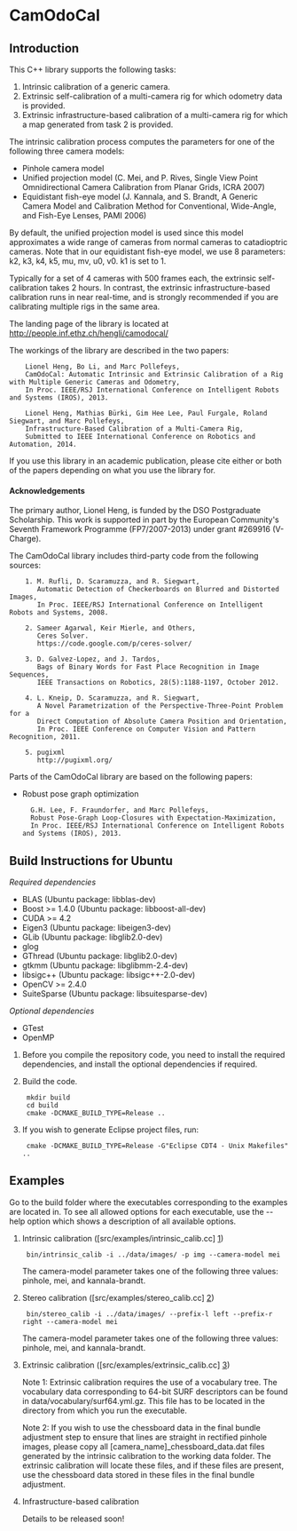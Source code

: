 CamOdoCal
=========

Introduction
------------

This C++ library supports the following tasks:

1. Intrinsic calibration of a generic camera.
2. Extrinsic self-calibration of a multi-camera rig for which odometry data is provided.
3. Extrinsic infrastructure-based calibration of a multi-camera rig for which a map generated from task 2 is provided.


The intrinsic calibration process computes the parameters for one of the following three camera models:
* Pinhole camera model
* Unified projection model (C. Mei, and P. Rives, Single View Point Omnidirectional Camera Calibration from Planar Grids, ICRA 2007)
* Equidistant fish-eye model (J. Kannala, and S. Brandt, A Generic Camera Model and Calibration Method for Conventional, Wide-Angle, and Fish-Eye Lenses, PAMI 2006)

By default, the unified projection model is used since this model approximates a wide range of cameras from normal cameras to catadioptric cameras. Note that in our equidistant fish-eye model, we use 8 parameters: k2, k3, k4, k5, mu, mv, u0, v0. k1 is set to 1.

Typically for a set of 4 cameras with 500 frames each, the extrinsic self-calibration takes 2 hours. In contrast, the extrinsic infrastructure-based calibration runs in near real-time, and is strongly recommended if you are calibrating multiple rigs in the same area.

The landing page of the library is located at http://people.inf.ethz.ch/hengli/camodocal/

The workings of the library are described in the two papers:

        Lionel Heng, Bo Li, and Marc Pollefeys,
        CamOdoCal: Automatic Intrinsic and Extrinsic Calibration of a Rig with Multiple Generic Cameras and Odometry,
        In Proc. IEEE/RSJ International Conference on Intelligent Robots and Systems (IROS), 2013.

        Lionel Heng, Mathias Bürki, Gim Hee Lee, Paul Furgale, Roland Siegwart, and Marc Pollefeys,
        Infrastructure-Based Calibration of a Multi-Camera Rig,
        Submitted to IEEE International Conference on Robotics and Automation, 2014.

If you use this library in an academic publication, please cite either or both of the papers depending on what you use the library for.

#### Acknowledgements ####

The primary author, Lionel Heng, is funded by the DSO Postgraduate Scholarship. This work is supported in part by the European Community's Seventh Framework Programme (FP7/2007-2013) under grant #269916 (V-Charge).

The CamOdoCal library includes third-party code from the following sources:

        1. M. Rufli, D. Scaramuzza, and R. Siegwart,
           Automatic Detection of Checkerboards on Blurred and Distorted Images,
           In Proc. IEEE/RSJ International Conference on Intelligent Robots and Systems, 2008.

        2. Sameer Agarwal, Keir Mierle, and Others,
           Ceres Solver.
           https://code.google.com/p/ceres-solver/
        
        3. D. Galvez-Lopez, and J. Tardos,
           Bags of Binary Words for Fast Place Recognition in Image Sequences,
           IEEE Transactions on Robotics, 28(5):1188-1197, October 2012.

        4. L. Kneip, D. Scaramuzza, and R. Siegwart,
           A Novel Parametrization of the Perspective-Three-Point Problem for a
           Direct Computation of Absolute Camera Position and Orientation,
           In Proc. IEEE Conference on Computer Vision and Pattern Recognition, 2011.

        5. pugixml
           http://pugixml.org/
        
Parts of the CamOdoCal library are based on the following papers:

* Robust pose graph optimization

        G.H. Lee, F. Fraundorfer, and Marc Pollefeys,
        Robust Pose-Graph Loop-Closures with Expectation-Maximization,
        In Proc. IEEE/RSJ International Conference on Intelligent Robots and Systems (IROS), 2013.
        

Build Instructions for Ubuntu
-----------------------------

*Required dependencies*
* BLAS (Ubuntu package: libblas-dev)
* Boost >= 1.4.0 (Ubuntu package: libboost-all-dev)
* CUDA >= 4.2
* Eigen3 (Ubuntu package: libeigen3-dev)
* GLib (Ubuntu package: libglib2.0-dev)
* glog
* GThread (Ubuntu package: libglib2.0-dev)
* gtkmm (Ubuntu package: libglibmm-2.4-dev)
* libsigc++ (Ubuntu package: libsigc++-2.0-dev)
* OpenCV >= 2.4.0
* SuiteSparse (Ubuntu package: libsuitesparse-dev)

*Optional dependencies*
* GTest
* OpenMP

1. Before you compile the repository code, you need to install the required
   dependencies, and install the optional dependencies if required.

2. Build the code.

        mkdir build
        cd build
        cmake -DCMAKE_BUILD_TYPE=Release ..

3. If you wish to generate Eclipse project files, run:

        cmake -DCMAKE_BUILD_TYPE=Release -G"Eclipse CDT4 - Unix Makefiles" ..

Examples
--------

Go to the build folder where the executables corresponding to the examples are located in. To see all allowed options for each executable, use the --help option which shows a description of all available options.

1. Intrinsic calibration ([src/examples/intrinsic_calib.cc] [1])

        bin/intrinsic_calib -i ../data/images/ -p img --camera-model mei

   The camera-model parameter takes one of the following three values: pinhole, mei, and kannala-brandt.

2. Stereo calibration  ([src/examples/stereo_calib.cc] [2])

        bin/stereo_calib -i ../data/images/ --prefix-l left --prefix-r right --camera-model mei

   The camera-model parameter takes one of the following three values: pinhole, mei, and kannala-brandt.

3. Extrinsic calibration ([src/examples/extrinsic_calib.cc] [3])

   Note 1: Extrinsic calibration requires the use of a vocabulary tree. The vocabulary data
           corresponding to 64-bit SURF descriptors can be found in data/vocabulary/surf64.yml.gz.
           This file has to be located in the directory from which you run the executable.
           
   Note 2: If you wish to use the chessboard data in the final bundle adjustment step to ensure
           that lines are straight in rectified pinhole images, please copy all [camera\_name]\_chessboard_data.dat
           files generated by the intrinsic calibration to the working data folder. The extrinsic calibration
           will locate these files, and if these files are present, use the chessboard data stored in these files
           in the final bundle adjustment.

4. Infrastructure-based calibration

   Details to be released soon!
   
  [1]: https://github.com/hengli/camodocal/blob/master/src/examples/intrinsic_calib.cc "src/examples/intrinsic_calib.cc"
  [2]: https://github.com/hengli/camodocal/blob/master/src/examples/stereo_calib.cc "src/examples/stereo_calib.cc"
  [3]: https://github.com/hengli/camodocal/blob/master/src/examples/extrinsic_calib.cc "src/examples/extrinsic_calib.cc"
